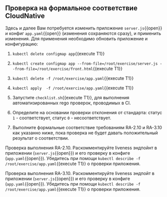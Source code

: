 ## Проверка на формальное соответствие CloudNative
Здесь и далее Вам потребуется изменить приложение `server.js`{{open}} и конфиг `app.yaml`{{open}} (изменения сохраняются сразу), и применить изменения. Для применения необходимо обновить приложение и конфигурацию:
1. `kubectl delete configmap app`{{execute T1}}
2. `kubectl create configmap app --from-file=/root/exercise/server.js --from-file=/root/exercise/front.html`{{execute T1}}
3. `kubectl delete -f /root/exercise/app.yaml`{{execute T1}}
4. `kubectl apply  -f /root/exercise/app.yaml`{{execute T1}}

1. Запустите `checklist.sh`{{execute T1}}, для выполнения автоматизированных rego проверок, проводимых в CI.
2. Определите на основании проверки отклонения от стандарта: статус `1` - соответствует, статус `0` - несоответствует.
3. Выполните формальные соответствие требованиям RA-2.10 и RA-3.10 как указанно ниже, пока проверка не будет давать положительный результат о соответствии.

Проверка выполнения RA-2.10. Раскомментируйте liveness эндпойнт в приложении (`server.js`{{open}}) и его проверку в конфиге (`app.yaml`{{open}}). Убедитесь при помощи `kubectl describe -f /root/exercise/app.yaml`{{execute T1}} о проверки приложения.

Проверка выполнения RA-3.10. Раскомментируйте liveness эндпойт в приложении (`server.js`{{open}}) и его проверку в конфиге (`app.yaml`{{open}}). Убедитесь при помощи `kubectl describe -f /root/exercise/app.yaml`{{execute T1}} о проверки приложения.

